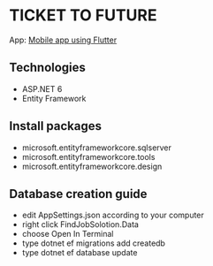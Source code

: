 # TICKET TO FUTURE
App: [Mobile app using Flutter](https://github.com/xuanthanhtah/Find_Job_App)
## Technologies
- ASP.NET 6
- Entity Framework
## Install packages 
- microsoft.entityframeworkcore.sqlserver
- microsoft.entityframeworkcore.tools
- microsoft.entityframeworkcore.design  
## Database creation guide
- edit AppSettings.json according to your computer
- right click FindJobSolotion.Data
- choose Open In Terminal
- type dotnet ef migrations add createdb
- type dotnet ef database update

